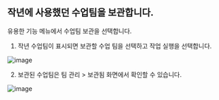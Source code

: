 ## 작년에 사용했던 수업팀을 보관합니다.

유용한 기능 메뉴에서 수업팀 보관을 선택합니다.

1. 작년 수업팀이 표시되면 보관할 수업 팀을 선택하고 작업 실행을 선택합니다.

![image](https://user-images.githubusercontent.com/16409151/213942531-e1d8e849-1030-42e4-bcf8-68b50734b313.png)

2. 보관된 수업팀은 팀 관리 > 보관됨 화면에서 확인할 수 있습니다.

![image](https://user-images.githubusercontent.com/16409151/213942513-a94cd502-b2fb-4ef8-bb0c-ea21018dbbc8.png)

